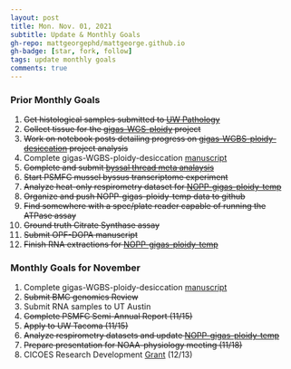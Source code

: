 ```yaml
---
layout: post
title: Mon. Nov. 01, 2021
subtitle: Update & Monthly Goals
gh-repo: mattgeorgephd/mattgeorge.github.io
gh-badge: [star, fork, follow]
tags: update monthly goals
comments: true
---
```


### Prior Monthly Goals

1. ~~Get histological samples submitted to [UW Pathology](https://dlmp.uw.edu/research/pathology-research-services-lab)~~
2. ~~Collect tissue for the [gigas-WGS-ploidy](https://github.com/mattgeorgephd/gigas-WGS-ploidy) project~~
3. ~~Work on notebook posts detailing progress on [gigas-WGBS-ploidy-desiccation](https://github.com/mattgeorgephd/gigas-ploidy-desiccation) project analysis~~
4. Complete gigas-WGBS-ploidy-desiccation [manuscript](https://docs.google.com/document/d/17mcGDI-TWmU4vgBXmiXmeofe4qEuFH5inBKBHhG9tzg/edit)
5. ~~Complete and submit [byssal thread meta analaysis]()~~
6. ~~Start PSMFC mussel byssus transcriptome experiment~~
7. ~~Analyze heat-only respirometry dataset for [NOPP-gigas-ploidy-temp](https://github.com/mattgeorgephd/NOPP-gigas-ploidy-temp)~~
8. ~~Organize and push NOPP-gigas-ploidy-temp data to github~~
9. ~~Find somewhere with a spec/plate reader capable of running the ATPase assay~~
10. ~~Ground truth Citrate Synthase assay~~
11. ~~Submit OPF-DOPA manuscript~~
12. ~~Finish RNA extractions for [NOPP-gigas-ploidy-temp](https://github.com/mattgeorgephd/NOPP-gigas-ploidy-temp)~~

### Monthly Goals for November

1. Complete gigas-WGBS-ploidy-desiccation [manuscript](https://docs.google.com/document/d/17mcGDI-TWmU4vgBXmiXmeofe4qEuFH5inBKBHhG9tzg/edit)
2. ~~Submit BMC genomics Review~~
4. Submit RNA samples to UT Austin
5. ~~Complete PSMFC Semi-Annual Report (11/15)~~
6. ~~Apply to UW Tacoma (11/15)~~
7. ~~Analyze respirometry datasets and update [NOPP-gigas-ploidy-temp](https://github.com/mattgeorgephd/NOPP-gigas-ploidy-temp)~~
8. ~~Prepare presentation for NOAA-physiology meeting (11/18)~~
9. CICOES Research Development [Grant](https://genefish.slack.com/archives/C02MCEN1C/p1635276149007700) (12/13)
